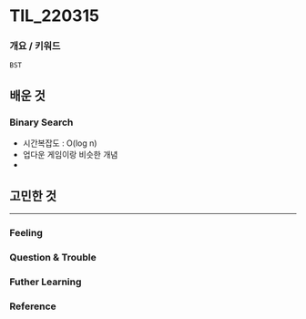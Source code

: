 # TIL_220315

### 개요 / 키워드
`BST`

## 배운 것

### Binary Search
- 시간복잡도 : O(log n)
- 업다운 게임이랑 비슷한 개념
- 




## 고민한 것

---
### Feeling

### Question & Trouble

### Futher Learning

### Reference